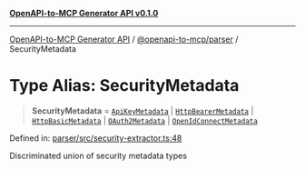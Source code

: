 [**OpenAPI-to-MCP Generator API v0.1.0**](../../../README.md)

***

[OpenAPI-to-MCP Generator API](../../../modules.md) / [@openapi-to-mcp/parser](../README.md) / SecurityMetadata

# Type Alias: SecurityMetadata

> **SecurityMetadata** = [`ApiKeyMetadata`](../interfaces/ApiKeyMetadata.md) \| [`HttpBearerMetadata`](../interfaces/HttpBearerMetadata.md) \| [`HttpBasicMetadata`](../interfaces/HttpBasicMetadata.md) \| [`OAuth2Metadata`](../interfaces/OAuth2Metadata.md) \| [`OpenIdConnectMetadata`](../interfaces/OpenIdConnectMetadata.md)

Defined in: [parser/src/security-extractor.ts:48](https://github.com/salacoste/openapi-mcp-generator/blob/fda5c6400a831cddbad9eacd652e11b2f7410b22/packages/parser/src/security-extractor.ts#L48)

Discriminated union of security metadata types
